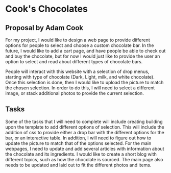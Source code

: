 # Cook's Chocolates

## Proposal by Adam Cook

For my project, I would like to design a web page to provide different options
for people to select and choose a custom chocolate bar. In the future, I would
like to add a cart page, and have people be able to check out and buy the
chocolate, but for now I would just like to provide the user an option to select
and read about different types of chocolate bars.

People will interact with this website with a selection of drop  menus,
starting with type of chocolate (Dark, Light, milk, and white chocolate). Once
this selection is done, then I would like to upload the picture to match the
chosen selection. In order to do this, I will need to select a different image, or
stack additional photos to provide the current selection.

## Tasks

Some of the tasks that I will need to complete will include creating building
upon the template to add different options of selection. This will include the
addition of css to provide either a drop bar with the different options for
the bar, or an interactive table. In addition, I will need to figure out how to
update the picture to match that of the options selected.
For the main webpages, I need to update and add several articles with information
about the chocolate and its ingredients. I would like to create a short blog
with different topics, such as how the chocolate is sourced. The main page also
needs to be updated and laid out to fit the different photos and items.
